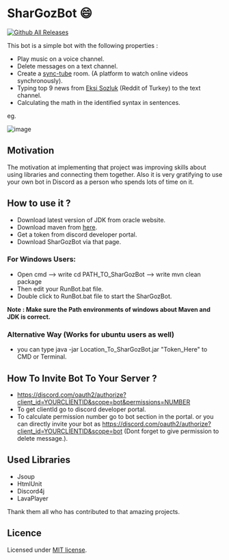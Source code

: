 # SharGozBot :smile:
[![Github All Releases](https://img.shields.io/github/downloads/reuzun/SharGozBot/total.svg)]()

This bot is a simple bot with the following  properties : 
- Play music on a voice channel.
- Delete messages on a text channel.
- Create a [sync-tube](https://sync-tube.de/) room. (A platform to watch online videos synchronously).
- Typing top 9 news from [Eksi Sozluk](https://eksisozluk.com/) (Reddit of Turkey) to the text channel.
- Calculating the math in the identified syntax in sentences.

eg.

![image](https://user-images.githubusercontent.com/73116832/105742734-efc8ce80-5f4c-11eb-85b2-11e52d290bfc.png)
## Motivation
The motivation at implementing that project was improving skills about using libraries and connecting them together. 
Also it is very gratifying to use your own bot in Discord as a person who spends lots of time on it.
## How to use it ?
- Download latest version of JDK from oracle website.
- Download maven from [here](https://maven.apache.org/).
- Get a token from discord developer portal.
- Download SharGozBot via that page.
 ###  For Windows Users:
- Open cmd --> write cd PATH_TO_SharGozBot --> write mvn clean package
- Then edit your RunBot.bat file.
- Double click to RunBot.bat file to start the SharGozBot.

**Note : Make sure the Path environments of windows about Maven and JDK is correct.**
 ###  Alternative Way (Works for ubuntu users as well)
 - you can type  java -jar Location_To_SharGozBot.jar "Token_Here" to CMD or Terminal.
 ## How To Invite Bot To Your Server ?
 - https://discord.com/oauth2/authorize?client_id=YOURCLİENTID&scope=bot&permissions=NUMBER
 - To get clientId go to discord developer portal.
 - To calculate permission number go to bot section in the portal. or you can directly invite your bot as 
 https://discord.com/oauth2/authorize?client_id=YOURCLİENTID&scope=bot (Dont forget to give permission to delete message.).
 
## Used Libraries
- Jsoup
- HtmlUnit
- Discord4j
- LavaPlayer

Thank them all who has contributed to that amazing projects.

## Licence
Licensed under [MIT license](LICENSE).
